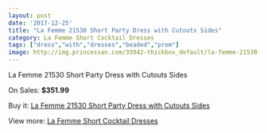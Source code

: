 ```yaml
---
layout: post
date: '2017-12-25'
title: "La Femme 21530 Short Party Dress with Cutouts Sides"
category: La Femme Short Cocktail Dresses
tags: ["dress","with","dresses","beaded","prom"]
image: http://img.princessan.com/35942-thickbox_default/la-femme-21530-short-party-dress-with-cutouts-sides.jpg
---
```

La Femme 21530 Short Party Dress with Cutouts Sides

On Sales: **$351.99**
<a href="https://www.princessan.com/en/16790-la-femme-21530-short-party-dress-with-cutouts-sides.html"><amp-img layout="responsive" width="600" height="600" src="//img.princessan.com/35942-thickbox_default/la-femme-21530-short-party-dress-with-cutouts-sides.jpg" alt="La Femme 21530 Short Party Dress with Cutouts Sides 0" /></a>
<a href="https://www.princessan.com/en/16790-la-femme-21530-short-party-dress-with-cutouts-sides.html"><amp-img layout="responsive" width="600" height="600" src="//img.princessan.com/35944-thickbox_default/la-femme-21530-short-party-dress-with-cutouts-sides.jpg" alt="La Femme 21530 Short Party Dress with Cutouts Sides 1" /></a>
<a href="https://www.princessan.com/en/16790-la-femme-21530-short-party-dress-with-cutouts-sides.html"><amp-img layout="responsive" width="600" height="600" src="//img.princessan.com/35943-thickbox_default/la-femme-21530-short-party-dress-with-cutouts-sides.jpg" alt="La Femme 21530 Short Party Dress with Cutouts Sides 2" /></a>

Buy it: [La Femme 21530 Short Party Dress with Cutouts Sides](https://www.princessan.com/en/16790-la-femme-21530-short-party-dress-with-cutouts-sides.html "La Femme 21530 Short Party Dress with Cutouts Sides")

View more: [La Femme Short Cocktail Dresses](https://www.princessan.com/en/140- "La Femme Short Cocktail Dresses")